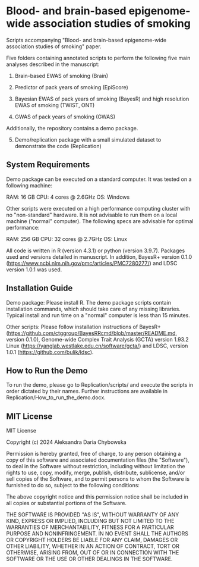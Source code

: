 # Blood- and brain-based epigenome-wide association studies of smoking
Scripts accompanying "Blood- and brain-based epigenome-wide association studies of smoking" paper.

Five folders containing annotated scripts to perform the following five main analyses described in the manuscript:

1. Brain-based EWAS of smoking (Brain)

2. Predictor of pack years of smoking (EpiScore)

3. Bayesian EWAS of pack years of smoking (BayesR) and high resolution EWAS of smoking (TWIST, ONT)

4. GWAS of pack years of smoking (GWAS)

Additionally, the repository contains a demo package.

5.  Demo/replication package with a small simulated dataset to demonstrate the code (Replication)

## System Requirements

Demo package can be executed on a standard computer. It was tested on a following machine:

RAM: 16 GB
CPU: 4 cores @ 2.6GHz
OS: Windows

Other scripts were executed on a high performance computing cluster with no "non-standard" hardware. It is not advisable to run them on a local machine ("normal" computer). The following specs are advisable for optimal performance:

RAM: 256 GB
CPU: 32 cores @ 2.7GHz
OS: Linux

All code is written in R (version 4.3.1) or python (version 3.9.7). Packages used and versions detailed in manuscript.
In addition, BayesR+ version 0.1.0 (https://www.ncbi.nlm.nih.gov/pmc/articles/PMC7280277/) and LDSC version 1.0.1 was used.

## Installation Guide

Demo package: Please install R. The demo package scripts contain installation commands, which should take care of any missing libraries. Typical install and run time on a "normal" computer is less than 15 minutes.

Other scripts: Please follow installation instructions of BayesR+ (https://github.com/ctggroup/BayesRRcmd/blob/master/README.md, version 0.1.0), 
Genome-wide Complex Trait Analysis (GCTA) version 1.93.2 Linux (https://yanglab.westlake.edu.cn/software/gcta/) 
and LDSC, version 1.0.1 (https://github.com/bulik/ldsc). 


## How to Run the Demo

To run the demo, please go to Replication/scripts/ and execute the scripts in order dictated by their names. Further instructions are available in Replication/How_to_run_the_demo.docx.

## MIT License

MIT License

Copyright (c) 2024 Aleksandra Daria Chybowska

Permission is hereby granted, free of charge, to any person obtaining a copy
of this software and associated documentation files (the "Software"), to deal
in the Software without restriction, including without limitation the rights
to use, copy, modify, merge, publish, distribute, sublicense, and/or sell
copies of the Software, and to permit persons to whom the Software is
furnished to do so, subject to the following conditions:

The above copyright notice and this permission notice shall be included in all
copies or substantial portions of the Software.

THE SOFTWARE IS PROVIDED "AS IS", WITHOUT WARRANTY OF ANY KIND, EXPRESS OR
IMPLIED, INCLUDING BUT NOT LIMITED TO THE WARRANTIES OF MERCHANTABILITY,
FITNESS FOR A PARTICULAR PURPOSE AND NONINFRINGEMENT. IN NO EVENT SHALL THE
AUTHORS OR COPYRIGHT HOLDERS BE LIABLE FOR ANY CLAIM, DAMAGES OR OTHER
LIABILITY, WHETHER IN AN ACTION OF CONTRACT, TORT OR OTHERWISE, ARISING FROM,
OUT OF OR IN CONNECTION WITH THE SOFTWARE OR THE USE OR OTHER DEALINGS IN THE
SOFTWARE.